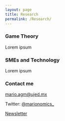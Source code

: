 ```yaml
---
layout: page
title: Research
permalink: /Research/
---
```



### Game Theory

Lorem ipsum

### SMEs and Technology

Lorem ipsum

### Contact me

[mario.agm@ujed.mx](mailto:mario.agm@ujed.mx)

Twitter: [@marionomics_](https://twitter.com/marionomics_)

[Newsletter](https://marionomics.substack.com/p/coming-soon?r=bi5y8&utm_campaign=post&utm_medium=web&utm_source=copy)